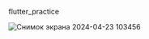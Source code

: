 flutter_practice





![Снимок экрана 2024-04-23 103456](https://github.com/muhammedzhann/App_about_breakfast/assets/130776901/3a6ff177-3723-4dc3-99ef-03f6bbf1691e)




